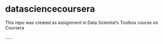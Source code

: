 # datasciencecoursera

This repo was created as assignment in  Data Scientist’s Toolbox course on Coursera

......
